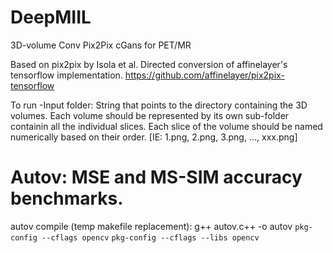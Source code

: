 # DeepMIIL
3D-volume Conv Pix2Pix cGans for PET/MR

Based on pix2pix by Isola et al.
Directed conversion of affinelayer's tensorflow implementation.
https://github.com/affinelayer/pix2pix-tensorflow

To run
-Input folder: String that points to the directory containing the 3D volumes. Each volume should be represented by its own sub-folder containin all the individual slices. Each slice of the volume should be named numerically based on their order. [IE: 1.png, 2.png, 3.png, ..., xxx.png]

# Autov: MSE and MS-SIM accuracy benchmarks. 
autov compile (temp makefile replacement): g++ autov.c++ -o autov `pkg-config --cflags opencv`  `pkg-config --cflags --libs opencv`
